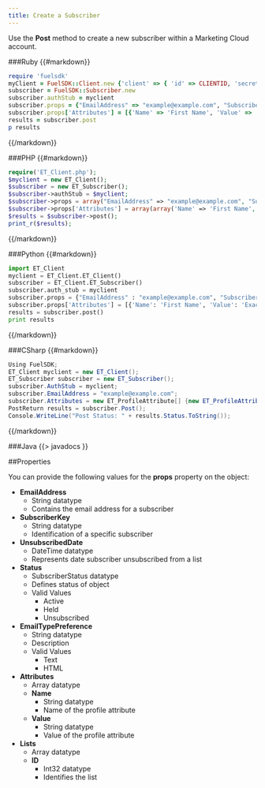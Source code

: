 ```yaml
---
title: Create a Subscriber
---
```


Use the **Post** method to create a new subscriber within a Marketing Cloud account.

###Ruby
{{#markdown}}
```ruby  
require 'fuelsdk'
myClient = FuelSDK::Client.new {'client' => { 'id' => CLIENTID, 'secret' => SECRET }}
subscriber = FuelSDK::Subscriber.new
subscriber.authStub = myclient
subscriber.props = {"EmailAddress" => "example@example.com", "SubscriberKey" => "SDKSubscriber"}
subscriber.props['Attributes'] = [{'Name' => 'First Name', 'Value' => 'ExactTarget Example'}]
results = subscriber.post
p results
```
{{/markdown}}

###PHP
{{#markdown}}
```php  
require('ET_Client.php');
$myclient = new ET_Client();
$subscriber = new ET_Subscriber();
$subscriber->authStub = $myclient;
$subscriber->props = array("EmailAddress" => "example@example.com", "SubscriberKey" => "SDKSubscriber");
$subscriber->props['Attributes'] = array(array('Name' => 'First Name', 'Value' => 'ExactTarget Example'));
$results = $subscriber->post();
print_r($results);
```
{{/markdown}}

###Python
{{#markdown}}
```python  
import ET_Client
myclient = ET_Client.ET_Client()
subscriber = ET_Client.ET_Subscriber()
subscriber.auth_stub = myclient
subscriber.props = {"EmailAddress" : "example@example.com", "SubscriberKey" : "SDKSubscriber"}
subscriber.props['Attributes'] = [{'Name': 'First Name', 'Value': 'ExactTarget Example'}]
results = subscriber.post()
print results
```
{{/markdown}}

###CSharp
{{#markdown}}
```csharp  
Using FuelSDK;
ET_Client myclient = new ET_Client();
ET_Subscriber subscriber = new ET_Subscriber();
subscriber.AuthStub = myclient;
subscriber.EmailAddress = "example@example.com";
subscriber.Attributes = new ET_ProfileAttribute[] {new ET_ProfileAttribute(){ Name= "First Name", Value = "ExactTarget Example"} };
PostReturn results = subscriber.Post();
Console.WriteLine("Post Status: " + results.Status.ToString());
```
{{/markdown}}

###Java
{{> javadocs }}


##Properties

You can provide the following values for the **props** property on the object:

*   **EmailAddress**
    *   String datatype
    *   Contains the email address for a subscriber
*   **SubscriberKey**
    *   String datatype
    *   Identification of a specific subscriber
*   **UnsubscribedDate**
    *   DateTime datatype
    *   Represents date subscriber unsubscribed from a list
*   **Status**
    *   SubscriberStatus datatype
    *   Defines status of object
    *   Valid Values
        *   Active
        *   Held
        *   Unsubscribed
*   **EmailTypePreference**
    *   String datatype
    *   Description
    *   Valid Values
        *   Text
        *   HTML
*   **Attributes**
    *   Array datatype
    *   **Name**
        *   String datatype
        *   Name of the profile attribute
    *   **Value**
        *   String datatype
        *   Value of the profile attribute
*   **Lists**
    *   Array datatype
    *   **ID**
        *   Int32 datatype
        *   Identifies the list